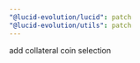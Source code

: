 ```yaml
---
"@lucid-evolution/lucid": patch
"@lucid-evolution/utils": patch
---
```


add collateral coin selection
